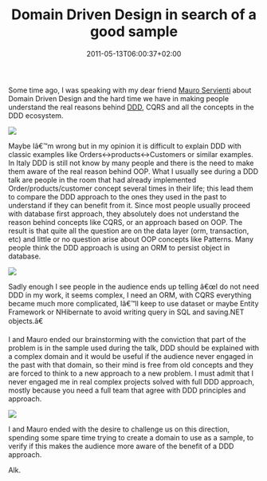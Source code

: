 ﻿---
title: "Domain Driven Design in search of a good sample"
description: ""
date: 2011-05-13T06:00:37+02:00
draft: false
tags: [DDD]
categories: [Domain Driven Design]
---
Some time ago, I was speaking with my dear friend [Mauro Servienti](http://www.topics.it/) about Domain Driven Design and the hard time we have in making people understand the real reasons behind [DDD](http://domaindrivendesign.org/), CQRS and all the concepts in the DDD ecosystem.

![](http://comm563.files.wordpress.com/2011/03/test_difficult.jpg)

Maybe Iâ€™m wrong but in my opinion it is difficult to explain DDD with classic examples like Orders&lt;-&gt;products&lt;-&gt;Customers or similar examples. In Italy DDD is still not know by many people and there is the need to make them aware of the real reason behind OOP. What I usually see during a DDD talk are people in the room that had already implemented Order/products/customer concept several times in their life; this lead them to compare the DDD approach to the ones they used in the past to understand if they can benefit from it. Since most people usually proceed with database first approach, they absolutely does not understand the reason behind concepts like CQRS, or an approach based on OOP. The result is that quite all the question are on the data layer (orm, transaction, etc) and little or no question arise about OOP concepts like Patterns. Many people think the DDD approach is using an ORM to persist object in database.

![](http://www.adobe.com/newsletters/edge/october2008/articles/article2/images/fig02.jpg)

Sadly enough I see people in the audience ends up telling â€œI do not need DDD in my work, it seems complex, I need an ORM, with CQRS everything became much more complicated, Iâ€™ll keep to use dataset or maybe Entity Framework or NHibernate to avoid writing query in SQL and saving.NET objects.â€

I and Mauro ended our brainstorming with the conviction that part of the problem is in the sample used during the talk, DDD should be explained with a complex domain and it would be useful if the audience never engaged in the past with that domain, so their mind is free from old concepts and they are forced to think to a new approach to a new problem. I must admit that I never engaged me in real complex projects solved with full DDD approach, mostly because you need a full team that agree with DDD principles and approach.

![](http://www.personaltraining-coaching.com/public/img/images/team-building1.jpg)

I and Mauro ended with the desire to challenge us on this direction, spending some spare time trying to create a domain to use as a sample, to verify if this makes the audience more aware of the benefit of a DDD approach.

Alk.
